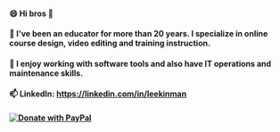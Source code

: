 #### 😄 Hi bros 👋

#### 🌱 I've been an educator for more than 20 years. I specialize in online course design, video editing and training instruction.
#### 🌱 I enjoy working with software tools and also have IT operations and maintenance skills.
#### 
####
#### 📫 LinkedIn: https://linkedin.com/in/leekinman

#### [![Donate with PayPal](https://img.shields.io/badge/PayPal-donate-orange)](https://www.paypal.me/pperlee)

<!--
**pperlee/pperlee** is a ✨ _special_ ✨ repository because its `README.md` (this file) appears on your GitHub profile.

Here are some ideas to get you started:

- 🔭 I’m currently working on ...
- 🌱 I’m currently learning ...
- 👯 I’m looking to collaborate on ...
- 🤔 I’m looking for help with ...
- 💬 Ask me about ...
- 📫 How to reach me: ...
- 😄 Pronouns: ...
- ⚡ Fun fact: ...
-->
